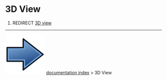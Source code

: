 # 3D View
1.  REDIRECT [3D view](3D_view.md)



---
![](images/Button_right.svg) [documentation index](../README.md) > 3D View
